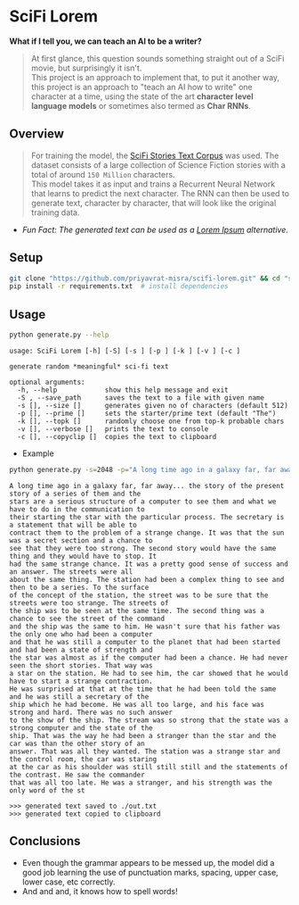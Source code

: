 # SciFi Lorem

__What if I tell you, we can teach an AI to be a writer?__
> At first glance, this question sounds something straight out of a SciFi movie, but surprisingly it isn't.<br>
> This project is an approach to implement that, to put it another way, this project is an approach to "teach an AI how to write" one character at a time, using the state of the art __character level language models__ or sometimes also termed as __Char RNNs__.<br>

## Overview
> For training the model, the [SciFi Stories Text Corpus](https://www.kaggle.com/jannesklaas/scifi-stories-text-corpus) was used. The dataset consists of a large collection of Science Fiction stories with a total of around `150 Million` characters.<br>
> This model takes it as input and trains a Recurrent Neural Network that learns to predict the next character. The RNN can then be used to generate text, character by character, that will look like the original training data.<br>

- _Fun Fact: The generated text can be used as a [Lorem Ipsum](https://en.wikipedia.org/wiki/Lorem_ipsum) alternative._

## Setup
```bash
git clone "https://github.com/priyavrat-misra/scifi-lorem.git" && cd "scifi-lorem/"
pip install -r requirements.txt  # install dependencies
```

## Usage
```bash
python generate.py --help
```
```
usage: SciFi Lorem [-h] [-S] [-s ] [-p ] [-k ] [-v ] [-c ]

generate random *meaningful* sci-fi text

optional arguments:
  -h, --help            show this help message and exit
  -S , --save_path      saves the text to a file with given name
  -s [], --size []      generates given no of characters (default 512)
  -p [], --prime []     sets the starter/prime text (default "The")
  -k [], --topk []      randomly choose one from top-k probable chars
  -v [], --verbose []   prints the text to console
  -c [], --copyclip []  copies the text to clipboard
```

- Example
```bash
python generate.py -s=2048 -p="A long time ago in a galaxy far, far away..." -k=2 -S="./out.txt" -c -v
```
```
A long time ago in a galaxy far, far away... the story of the present story of a series of them and the 
stars are a serious structure of a computer to see them and what we have to do in the communication to 
their starting the star with the particular process. The secretary is a statement that will be able to 
contract them to the problem of a strange change. It was that the sun was a secret section and a chance to 
see that they were too strong. The second story would have the same thing and they would have to stop. It 
had the same strange chance. It was a pretty good sense of success and an answer. The streets were all 
about the same thing. The station had been a complex thing to see and then to be a series. To the surface 
of the concept of the station, the street was to be sure that the streets were too strange. The streets of 
the ship was to be seen at the same time. The second thing was a chance to see the street of the command 
and the ship was the same to him. He wasn't sure that his father was the only one who had been a computer 
and that he was still a computer to the planet that had been started and had been a state of strength and 
the star was almost as if the computer had been a chance. He had never seen the short stories. That way was 
a star on the station. He had to see him, the car showed that he would have to start a strange contraction. 
He was surprised at that at the time that he had been told the same and he was still a secretary of the 
ship which he had become. He was all too large, and his face was strong and hard. There was no such answer 
to the show of the ship. The stream was so strong that the state was a strong computer and the state of the 
ship. That was the way he had been a stranger than the star and the car was than the other story of an 
answer. That was all they wanted. The station was a strange star and the control room, the car was staring 
at the car as his shoulder was still still still and the statements of the contrast. He saw the commander 
that was all too late. He was a stranger, and his strength was the only word of the st

>>> generated text saved to ./out.txt
>>> generated text copied to clipboard
```

## Conclusions
- Even though the grammar appears to be messed up, the model did a good job learning the use of punctuation marks, spacing, upper case, lower case, etc correctly.
- And and and, it knows how to spell words!
